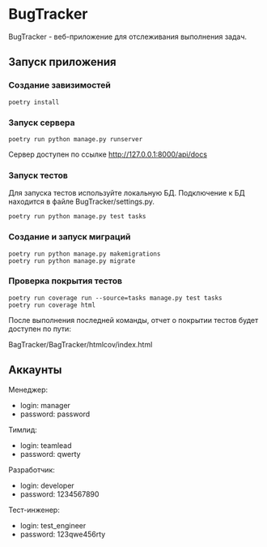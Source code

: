 # BugTracker

BugTracker - веб-приложение для отслеживания выполнения задач.

## Запуск приложения

### Создание завизимостей
```
poetry install
```
### Запуск сервера
```
poetry run python manage.py runserver
```
Сервер доступен по ссылке http://127.0.0.1:8000/api/docs

### Запуск тестов
Для запуска тестов используйте локальную БД. Подключение к БД находится в файле BugTracker/settings.py.
```
poetry run python manage.py test tasks
```
### Создание и запуск миграций
```
poetry run python manage.py makemigrations
poetry run python manage.py migrate
```
### Проверка покрытия тестов
```
poetry run coverage run --source=tasks manage.py test tasks
poetry run coverage html
```
После выполнения последней команды, отчет о покрытии тестов будет доступен по пути:

BagTracker/BagTracker/htmlcov/index.html

## Аккаунты
Менеджер:
- login: manager
- password: password

Тимлид:
- login: teamlead
- password: qwerty

Разработчик:
- login: developer
- password: 1234567890

Тест-инженер:
- login: test_engineer
- password: 123qwe456rty
